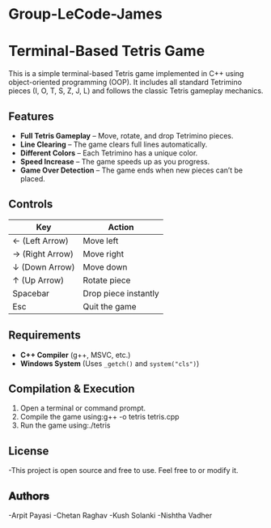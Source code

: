 # Group-LeCode-James
# Terminal-Based Tetris Game

This is a simple terminal-based Tetris game implemented in C++ using object-oriented programming (OOP). It includes all standard Tetrimino pieces (I, O, T, S, Z, J, L) and follows the classic Tetris gameplay mechanics.

## Features

- **Full Tetris Gameplay** – Move, rotate, and drop Tetrimino pieces.
- **Line Clearing** – The game clears full lines automatically.
- **Different Colors** – Each Tetrimino has a unique color.
- **Speed Increase** – The game speeds up as you progress.
- **Game Over Detection** – The game ends when new pieces can’t be placed.

## Controls

| Key | Action |
|-----|--------|
| ← (Left Arrow) | Move left |
| → (Right Arrow) | Move right |
| ↓ (Down Arrow) | Move down |
| ↑ (Up Arrow) | Rotate piece |
| Spacebar | Drop piece instantly |
| Esc | Quit the game |

## Requirements

- **C++ Compiler** (g++, MSVC, etc.)
- **Windows System** (Uses `_getch()` and `system("cls")`)

## Compilation & Execution

1. Open a terminal or command prompt.
2. Compile the game using:g++ -o tetris tetris.cpp
3. Run the game using:./tetris

## License

-This project is open source and free to use. Feel free to or modify it.

## 𝐀𝐮𝐭𝐡𝐨𝐫𝐬
-Arpit Payasi
-Chetan Raghav
-Kush Solanki
-Nishtha Vadher
